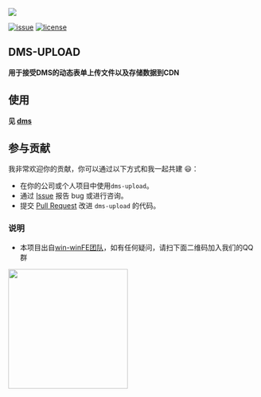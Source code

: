![](https://github.com/win-winFE/dms-upload/blob/master/logo.png)

[![issue](https://img.shields.io/github/issues/win-winFE/dms-upload.svg)](https://github.com/win-winFE/dms-upload)
[![license](https://img.shields.io/github/license/win-winFE/dms-upload.svg)](https://github.com/win-winFE/dms-upload)

## DMS-UPLOAD

**用于接受DMS的动态表单上传文件以及存储数据到CDN**

## 使用

**见 [dms](https://github.com/win-winFE/dms)**

## 参与贡献

我非常欢迎你的贡献，你可以通过以下方式和我一起共建 :smiley:：

- 在你的公司或个人项目中使用`dms-upload`。
- 通过 [Issue](https://github.com/win-winFE/dms-upload/issues) 报告 bug 或进行咨询。
- 提交 [Pull Request](https://github.com/win-winFE/dms-upload/pulls) 改进 `dms-upload` 的代码。

### 说明

* 本项目出自[win-winFE团队](https://github.com/win-winFE)，如有任何疑问，请扫下面二维码加入我们的QQ群

<img src="https://github.com/win-winFE/dms/blob/master/qrcode.jpeg" width="240px" />
